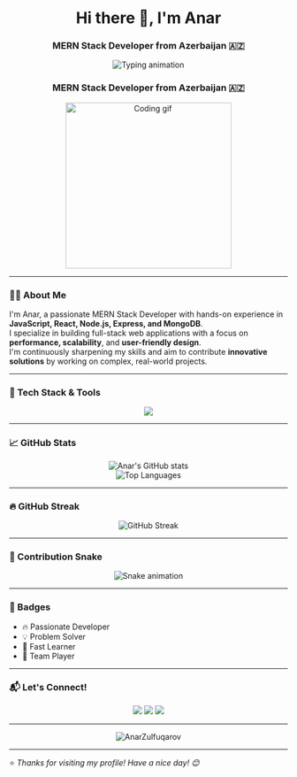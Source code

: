 <h1 align="center">Hi there 👋, I'm Anar</h1>
<h3 align="center">MERN Stack Developer from Azerbaijan 🇦🇿</h3>

<p align="center">
  <img src="https://readme-typing-svg.demolab.com?font=Fira+Code&weight=500&pause=1000&color=F75C7E&center=true&vCenter=true&multiline=true&width=600&lines=MERN+Stack+Developer;JavaScript+%7C+React+%7C+Node.js+%7C+MongoDB;Passionate+about+Full-Stack+Development+%F0%9F%92%BB" alt="Typing animation" />
</p>


<h3 align="center">MERN Stack Developer from Azerbaijan 🇦🇿</h3>

<p align="center">
  <img src="https://media.giphy.com/media/qgQUggAC3Pfv687qPC/giphy.gif" width="300" alt="Coding gif">
</p>

---

### 👨‍💻 About Me

I'm Anar, a passionate MERN Stack Developer with hands-on experience in **JavaScript, React, Node.js, Express, and MongoDB**.  
I specialize in building full-stack web applications with a focus on **performance, scalability**, and **user-friendly design**.  
I'm continuously sharpening my skills and aim to contribute **innovative solutions** by working on complex, real-world projects.

---

### 🚀 Tech Stack & Tools

<p align="center">
  <img src="https://skillicons.dev/icons?i=js,ts,react,nodejs,express,mongodb,html,css,git,vscode" />
</p>

---

### 📈 GitHub Stats

<p align="center">
  <img src="https://github-readme-stats.vercel.app/api?username=AnarZulfuqarov&show_icons=true&theme=radical" alt="Anar's GitHub stats" />
  <br />
  <img src="https://github-readme-stats.vercel.app/api/top-langs/?username=AnarZulfuqarov&layout=compact&theme=radical" alt="Top Languages" />
</p>

---

### 🔥 GitHub Streak

<p align="center">
  <img src="https://streak-stats.demolab.com?user=AnarZulfuqarov&theme=radical&date_format=M%20j%5B%2C%20Y%5D" alt="GitHub Streak" />
</p>

---

### 🐍 Contribution Snake

<p align="center">
  <img src="https://raw.githubusercontent.com/AnarZulfuqarov/AnarZulfuqarov/output/github-contribution-grid-snake.svg" alt="Snake animation" />
</p>


---

### 🏅 Badges

- 🔥 Passionate Developer  
- 💡 Problem Solver  
- 🧠 Fast Learner  
- 🤝 Team Player  

---

### 📬 Let's Connect!

<p align="center">
  <a href="mailto:zulfuqarov584@gmail.com"><img src="https://img.shields.io/badge/Gmail-D14836?style=for-the-badge&logo=gmail&logoColor=white" /></a>
  <a href="https://linkedin.com/in/anar-zulfugarov-344052302"><img src="https://img.shields.io/badge/LinkedIn-0077B5?style=for-the-badge&logo=linkedin&logoColor=white" /></a>
  <a href="https://github.com/AnarZulfuqarov"><img src="https://img.shields.io/badge/GitHub-100000?style=for-the-badge&logo=github&logoColor=white" /></a>
</p>

---

<p align="center">
  <img src="https://komarev.com/ghpvc/?username=AnarZulfuqarov&label=Profile%20views&color=0e75b6&style=flat" alt="AnarZulfuqarov" />
</p>

---

⭐️ *Thanks for visiting my profile! Have a nice day! 😊*

